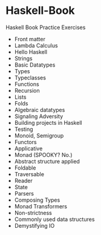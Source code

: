 # Haskell-Book
Haskell Book Practice Exercises
 
* Front matter
* Lambda Calculus
* Hello Haskell
* Strings
* Basic Datatypes
* Types
* Typeclasses
* Functions
* Recursion
* Lists
* Folds
* Algebraic datatypes
* Signaling Adversity
* Building projects in Haskell
* Testing
* Monoid, Semigroup
* Functors
* Applicative
* Monad (SPOOKY? No.)
* Abstract structure applied
* Foldable
* Traversable
* Reader
* State
* Parsers
* Composing Types
* Monad Transformers
* Non-strictness
* Commonly used data structures
* Demystifying IO
